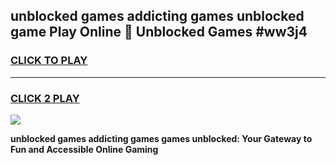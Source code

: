 
## unblocked games addicting games unblocked game Play Online 👋 Unblocked Games #ww3j4
<h3>
<a href="https://premium.freeplayer.one?title=unblocked_games_addicting_games&ref=21F">CLICK TO PLAY</a></h3>
<hr>

<h3>
<a href="https://premium.freeplayer.one?title=unblocked_games_addicting_games&ref=21F">CLICK 2 PLAY</a>
  
</h3>

<a href="https://premium.freeplayer.one?title=unblocked_games_addicting_games&ref=21F/"><img src="https://clearcache.store/games.png"></a>


**unblocked games addicting games games unblocked: Your Gateway to Fun and Accessible Online Gaming**
